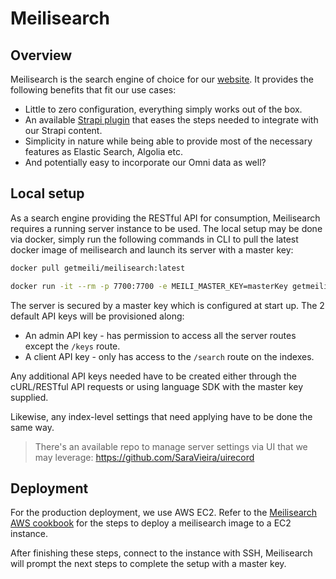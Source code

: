 # Meilisearch

## Overview

Meilisearch is the search engine of choice for our [website](https://github.com/unioslight/website). It provides the following benefits that fit our use cases:

- Little to zero configuration, everything simply works out of the box.
- An available [Strapi plugin](https://github.com/meilisearch/strapi-plugin-meilisearch) that eases the steps needed to integrate with our Strapi content.
- Simplicity in nature while being able to provide most of the necessary features as Elastic Search, Algolia etc.
- And potentially easy to incorporate our Omni data as well?

## Local setup

As a search engine providing the RESTful API for consumption, Meilisearch requires a running server instance to be used. The local setup may be done via docker, simply run the following commands in CLI to pull the latest docker image of meilisearch and launch its server with a master key:

```sh
docker pull getmeili/meilisearch:latest

docker run -it --rm -p 7700:7700 -e MEILI_MASTER_KEY=masterKey getmeili/meilisearch:latest meilisearch --env="development"
```

The server is secured by a master key which is configured at start up. The 2 default API keys will be provisioned along:

- An admin API key - has permission to access all the server routes except the `/keys` route.
- A client API key - only has access to the `/search` route on the indexes.

Any additional API keys needed have to be created either through the cURL/RESTful API requests or using language SDK with the master key supplied.

Likewise, any index-level settings that need applying have to be done the same way.

> There's an available repo to manage server settings via UI that we may leverage: https://github.com/SaraVieira/uirecord

## Deployment

For the production deployment, we use AWS EC2. Refer to the [Meilisearch AWS cookbook](https://docs.meilisearch.com/learn/cookbooks/aws.html) for the steps to deploy a meilisearch image to a EC2 instance.

After finishing these steps, connect to the instance with SSH, Meilisearch will prompt the next steps to complete the setup with a master key.
